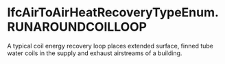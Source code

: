 IfcAirToAirHeatRecoveryTypeEnum.RUNAROUNDCOILLOOP
=================================================
A typical coil energy recovery loop places extended surface, finned tube water
coils in the supply and exhaust airstreams of a building.



